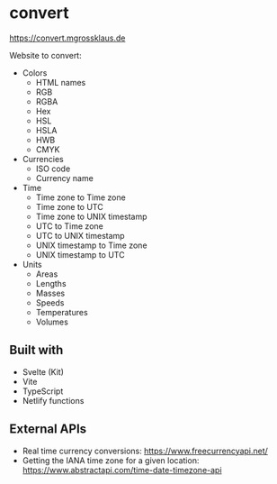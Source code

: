 # convert

https://convert.mgrossklaus.de

Website to convert:

- Colors
  - HTML names
  - RGB
  - RGBA
  - Hex
  - HSL
  - HSLA
  - HWB
  - CMYK
- Currencies
  - ISO code
  - Currency name
- Time
  - Time zone to Time zone
  - Time zone to UTC
  - Time zone to UNIX timestamp
  - UTC to Time zone
  - UTC to UNIX timestamp
  - UNIX timestamp to Time zone
  - UNIX timestamp to UTC
- Units
  - Areas
  - Lengths
  - Masses
  - Speeds
  - Temperatures
  - Volumes

## Built with

- Svelte (Kit)
- Vite
- TypeScript
- Netlify functions

## External APIs

- Real time currency conversions: https://www.freecurrencyapi.net/
- Getting the IANA time zone for a given location: https://www.abstractapi.com/time-date-timezone-api
